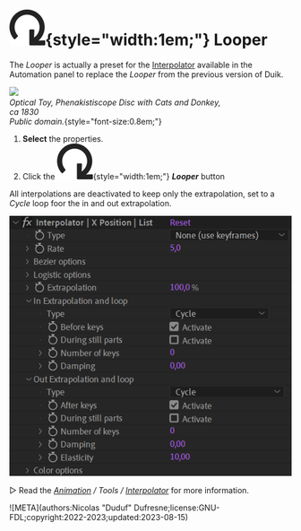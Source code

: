# ![](../../img/duik/icons/looper.svg){style="width:1em;"} Looper

The *Looper* is actually a preset for the [Interpolator](../animation/tools/interpolator.md) available in the Automation panel to replace the *Looper* from the previous version of Duik.

![](../../img/illustration/Optical_Toy_Phenakistiscope_Disc_with_Cats_and_Donkey_ca._1830_(CH_18607981).png)  
*Optical Toy, Phenakistiscope Disc with Cats and Donkey,  
ca 1830   
Public domain.*{style="font-size:0.8em;"}

1. **Select** the properties.
2. Click the ![](../../img/duik/icons/looper.svg){style="width:1em;"} ***Looper*** button

All interpolations are deactivated to keep only the extrapolation, set to a *Cycle* loop foor the in and out extrapolation.

![](../../img/duik/automation/looper-effect.png)

▷ Read the *[Animation](../animation/index.md) / Tools / [Interpolator](../animation/tools/interpolator.md)* for more information.


![META](authors:Nicolas "Duduf" Dufresne;license:GNU-FDL;copyright:2022-2023;updated:2023-08-15)
